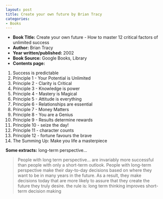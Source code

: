 ```yaml
---
layout: post
title: Create your own future by Brian Tracy
categories:
- Books
---
```



- **Book Title:** Create your own future - How to master 12 critical factors of unlimited success
- **Author:** Brian Tracy
- **Year written/published:** 2002
- **Book Source:** Google Books, Library
- **Contents page:**

1. Success is predictable
2. Principle 1 - Your Potential is Unlimited
3. Principle 2 - Clarity is Critical
4. Principle 3 - Knowledge is power
5. Principle 4 - Mastery is Magical
6. Principle 5 - Attitude is everything
7. Principle 6 - Relationships are essential
8. Principle 7 - Money Matters
9. Principle 8 - You are a Genius
10. Principle 9 - Results determine rewards
11. Principle 10 - seize the day!
12. Principle 11 - character counts
13. Principle 12 - fortune favours the brave
14. The Summing Up: Make you life a masterpiece

**Some extracts:** long-term perspective...

> People with long term perspective... are invariably more successful than people with only a short-term outlook. People with long-term perspective make their day-to-day decisions based on where they want to be in many years in the future. As a result, they make decisions today that are more likely to assure that they create the future they truly desire. the rule is: long term thinking improves short-term decision making
